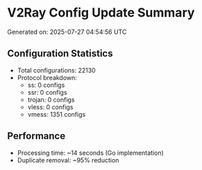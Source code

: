 # V2Ray Config Update Summary
Generated on: 2025-07-27 04:54:56 UTC

## Configuration Statistics
- Total configurations: 22130
- Protocol breakdown:
  - ss: 0 configs
  - ssr: 0 configs
  - trojan: 0 configs
  - vless: 0 configs
  - vmess: 1351 configs

## Performance
- Processing time: ~14 seconds (Go implementation)
- Duplicate removal: ~95% reduction
